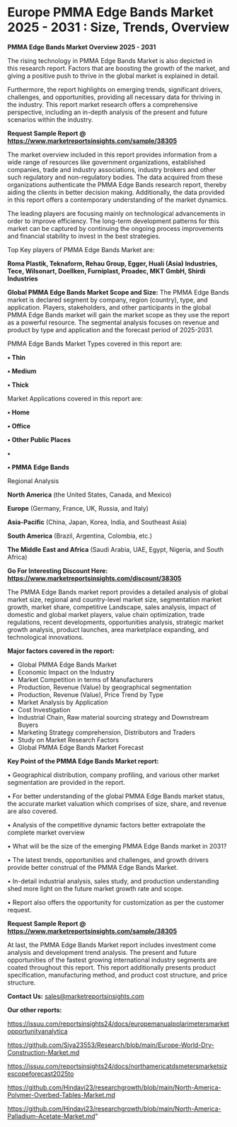 # Europe PMMA Edge Bands Market 2025 - 2031 : Size, Trends, Overview

<Strong> PMMA Edge Bands Market Overview 2025 - 2031</strong>

The rising technology in PMMA Edge Bands Market is also depicted in this research report. Factors that are boosting the growth of the market, and giving a positive push to thrive in the global market is explained in detail.

Furthermore, the report highlights on emerging trends, significant drivers, challenges, and opportunities, providing all necessary data for thriving in the industry. This report market research offers a comprehensive perspective, including an in-depth analysis of the present and future scenarios within the industry.

<strong>Request Sample Report @ <a href=https://www.marketreportsinsights.com/sample/38305>https://www.marketreportsinsights.com/sample/38305</a></strong>

The market overview included in this report provides information from a wide range of resources like government organizations, established companies, trade and industry associations, industry brokers and other such regulatory and non-regulatory bodies. The data acquired from these organizations authenticate the PMMA Edge Bands research report, thereby aiding the clients in better decision making. Additionally, the data provided in this report offers a contemporary understanding of the market dynamics.

The leading players are focusing mainly on technological advancements in order to improve efficiency. The long-term development patterns for this market can be captured by continuing the ongoing process improvements and financial stability to invest in the best strategies.

Top Key players of PMMA Edge Bands Market are:

<strong>Roma Plastik, Teknaform, Rehau Group, Egger, Huali (Asia) Industries, Tece, Wilsonart, Doellken, Furniplast, Proadec, MKT GmbH, Shirdi Industries</strong>

<strong><b>Global PMMA Edge Bands Market Scope and Size:</b></strong>
The PMMA Edge Bands market is declared segment by company, region (country), type, and application. Players, stakeholders, and other participants in the global PMMA Edge Bands market will gain the market scope as they use the report as a powerful resource. The segmental analysis focuses on revenue and product by type and application and the forecast period of 2025-2031.

PMMA Edge Bands Market Types covered in this report are:

<strong>•  Thin

•  Medium

•  Thick</strong>

Market Applications covered in this report are:

<strong>•  Home

•  Office

•  Other Public Places

•  

•  PMMA Edge Bands</strong> 

Regional Analysis

<strong>North America</strong> (the United States, Canada, and Mexico)

<strong>Europe</strong> (Germany, France, UK, Russia, and Italy)

<strong>Asia-Pacific</strong> (China, Japan, Korea, India, and Southeast Asia)

<strong>South America</strong> (Brazil, Argentina, Colombia, etc.)

<strong>The Middle East and Africa</strong> (Saudi Arabia, UAE, Egypt, Nigeria, and South Africa)

<strong>Go For Interesting Discount Here: <a href=https://www.marketreportsinsights.com/discount/38305>https://www.marketreportsinsights.com/discount/38305</a></strong>

The PMMA Edge Bands market report provides a detailed analysis of global market size, regional and country-level market size, segmentation market growth, market share, competitive Landscape, sales analysis, impact of domestic and global market players, value chain optimization, trade regulations, recent developments, opportunities analysis, strategic market growth analysis, product launches, area marketplace expanding, and technological innovations.

<strong><b>Major factors covered in the report:</b></strong>
<ul>
  <li>Global PMMA Edge Bands Market </li>
  <li>Economic Impact on the Industry</li>
  <li>Market Competition in terms of Manufacturers</li>
  <li>Production, Revenue (Value) by geographical segmentation</li>
  <li>Production, Revenue (Value), Price Trend by Type</li>
  <li>Market Analysis by Application</li>
  <li>Cost Investigation</li>
  <li>Industrial Chain, Raw material sourcing strategy and Downstream Buyers</li>
  <li>Marketing Strategy comprehension, Distributors and Traders</li>
  <li>Study on Market Research Factors</li>
  <li>Global PMMA Edge Bands Market Forecast</li>
</ul>

<strong><b>Key Point of the PMMA Edge Bands Market report:</b></strong>

• Geographical distribution, company profiling, and various other market segmentation are provided in the report.

• For better understanding of the global PMMA Edge Bands market status, the accurate market valuation which comprises of size, share, and revenue are also covered.

• Analysis of the competitive dynamic factors better extrapolate the complete market overview

• What will be the size of the emerging PMMA Edge Bands market in 2031?

• The latest trends, opportunities and challenges, and growth drivers provide better construal of the PMMA Edge Bands Market.

• In-detail industrial analysis, sales study, and production understanding shed more light on the future market growth rate and scope.

• Report also offers the opportunity for customization as per the customer request.

<strong>Request Sample Report @ <a href=https://www.marketreportsinsights.com/sample/38305>https://www.marketreportsinsights.com/sample/38305</a></strong>

At last, the PMMA Edge Bands Market report includes investment come analysis and development trend analysis. The present and future opportunities of the fastest growing international industry segments are coated throughout this report. This report additionally presents product specification, manufacturing method, and product cost structure, and price structure.

<strong>Contact Us:</strong>
sales@marketreportsinsights.com

<strong>Our other reports:</strong>

<a href=https://issuu.com/reportsinsights24/docs/europemanualpolarimetersmarketopportunityanalytica>https://issuu.com/reportsinsights24/docs/europemanualpolarimetersmarketopportunityanalytica</a>

<a href=https://github.com/Siya23553/Research/blob/main/Europe-World-Dry-Construction-Market.md>https://github.com/Siya23553/Research/blob/main/Europe-World-Dry-Construction-Market.md</a>

<a href=https://issuu.com/reportsinsights24/docs/northamericatdsmetersmarketsizescopeforecast2025to>https://issuu.com/reportsinsights24/docs/northamericatdsmetersmarketsizescopeforecast2025to</a>

<a href=https://github.com/Hindavi23/researchgrowth/blob/main/North-America-Polymer-Overbed-Tables-Market.md>https://github.com/Hindavi23/researchgrowth/blob/main/North-America-Polymer-Overbed-Tables-Market.md</a>

<a href=https://github.com/Hindavi23/researchgrowth/blob/main/North-America-Palladium-Acetate-Market.md>https://github.com/Hindavi23/researchgrowth/blob/main/North-America-Palladium-Acetate-Market.md</a>"
